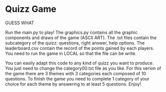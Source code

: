 # Quizz Game 
GUESS WHAT

Run the main.py to play!
The graphics.py contains all the graphic components and draws of the game (ASCII ART). 
The .txt files contain the subcategory of the quizz: questions, right answer, help options. 
The leaderboard.csv contain the record of the points gained by each players. You need to run the game in LOCAL so that the file can be write. 

You can easily adapt this code to any kind of quizz you want to produce. You just need to change the category00.txt file as you like. 
For this verion of the game there are 3 themes with 3 categories each composed of 10 questions. 
To finish the game you need to complete 1 category of your choice for each theme by answering to at least 5 questions.
Enjoy!
